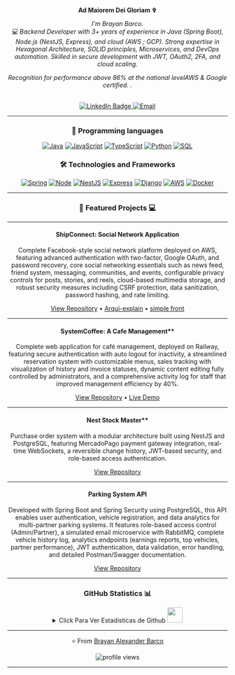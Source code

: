<p align="center" dir="auto">
   <strong>Ad Maiorem Dei Gloriam ✞</strong>
</p>

<div align="center" dir="auto">
   
<p align="center" dir="auto">
    <i> I'm Brayan Barco.<br>
💻 Backend Developer with 3+ years of experience in Java (Spring Boot), Node.js (NestJS, Express), and cloud (AWS ; GCP). Strong expertise in Hexagonal Architecture, SOLID principles, Microservices, and DevOps automation. Skilled in secure development with JWT, OAuth2, 2FA, and cloud scaling. 

Recognition for performance above 86% at the national levelAWS &amp; Google certified. .<br>
    </i><br>
    

<a href="https://www.linkedin.com/in/brayanbarco/" target="_blank"><img src="https://img.shields.io/badge/Linkedin-2874a6?style=for-the-badge&logo=linkedin&logoColor=white" alt="LinkedIn Badge" data-canonical-src="https://img.shields.io/badge/LinkedIn-blue?style=for-the-badge&amp;logo=linkedin&amp;logoColor=white" style="max-width: 100%;"> 
[<img src="https://img.shields.io/badge/Email-D14836?style=for-the-badge&logo=gmail&logoColor=white" alt="Email"/>](mailto:Alex.barco.maicol@gmail.com?subject=Asunto&body=Mensaje%20desde%20tu%20README)

</p>
</div>

---
<div align="center" dir="auto">

### 🚀 Programming languages

[![Java](https://img.shields.io/badge/java-black?style=for-the-badge&logo=openjdk)](https://github.com/Barcodehub)
[![JavaScript](https://img.shields.io/badge/javascript-black?style=for-the-badge&logo=javascript)](https://github.com/Barcodehub)
[![TypeScript](https://img.shields.io/badge/typescript-black?style=for-the-badge&logo=typescript)](https://github.com/Barcodehub)
[![Python](https://img.shields.io/badge/python-black?style=for-the-badge&logo=python)](https://github.com/Barcodehub)
[![SQL](https://img.shields.io/badge/sql-black?style=for-the-badge&logo=postgresql)](https://github.com/Barcodehub)

### 🛠 Technologies and Frameworks

[![Spring](https://img.shields.io/badge/spring-black?style=for-the-badge&logo=spring)](https://github.com/Barcodehub)
[![Node](https://img.shields.io/badge/node.js-black?style=for-the-badge&logo=node.js)](https://github.com/Barcodehub)
[![NestJS](https://img.shields.io/badge/nestjs-black?style=for-the-badge&logo=nestjs)](https://github.com/Barcodehub)
[![Express](https://img.shields.io/badge/express.js-black?style=for-the-badge&logo=express)](https://github.com/Barcodehub)
[![Django](https://img.shields.io/badge/django-black?style=for-the-badge&logo=django)](https://github.com/Barcodehub)
[![AWS](https://img.shields.io/badge/aws-black?style=for-the-badge&logo=amazon)](https://github.com/Barcodehub)
[![Docker](https://img.shields.io/badge/docker-black?style=for-the-badge&logo=docker)](https://github.com/Barcodehub)



---
<div align="center" dir="auto">
   
### 🚀 Featured Projects 💻
</div>

---

#### ShipConnect: Social Network Application
Complete Facebook-style social network platform deployed on AWS, featuring advanced authentication with two-factor, Google OAuth, and password recovery, core social networking essentials such as news feed, friend system, messaging, communities, and events, configurable privacy controls for posts, stories, and reels, cloud-based multimedia storage, and robust security measures including CSRF protection, data sanitization, password hashing, and rate limiting.

[View Repository](https://github.com/Barcodehub/ShipConnect) • [Arqui-explain](https://www.youtube.com/watch?v=c570DebxssA)  • [simple front](https://www.youtube.com/watch?v=c570DebxssA) 

---

#### SystemCoffee: A Cafe Management**  
Complete web application for café management, deployed on Railway, featuring secure authentication with auto logout for inactivity, a streamlined reservation system with customizable menus, sales tracking with visualization of history and invoice statuses, dynamic content editing fully controlled by administrators, and a comprehensive activity log for staff that improved management efficiency by 40%.

[View Repository](https://github.com/Barcodehub/CoffeeFlask) • [Live Demo](https://www.youtube.com/watch?v=OsYlgKAi5ZA&t=1s) 

---

#### Nest Stock Master**  
Purchase order system with a modular architecture built using NestJS and PostgreSQL, featuring MercadoPago payment gateway integration, real-time WebSockets, a reversible change history, JWT-based security, and role-based access authentication.

[View Repository](https://github.com/Barcodehub/products-crud-nest-prisma)

---

#### Parking System API  
Developed with Spring Boot and Spring Security using PostgreSQL, this API enables user authentication, vehicle registration, and data analytics for multi-partner parking systems. It features role-based access control (Admin/Partner), a simulated email microservice with RabbitMQ, complete vehicle history log, analytics endpoints (earnings reports, top vehicles, partner performance), JWT authentication, data validation, error handling, and detailed Postman/Swagger documentation.  

[View Repository](https://github.com/Barcodehub/parking-system-spring)  

---


<div align="center" dir="auto">
   
### GitHub Statistics 📊

<details>
<summary>Click Para Ver Estadísticas de Github <img src = "https://i.pinimg.com/originals/65/c4/f4/65c4f452571be1261e9c623f7da488ac.gif" width = 35px> </summary>
<p align="center">
  <a href="https://github.com/Barcodehub">
    <img src="https://github-profile-summary-cards.vercel.app/api/cards/profile-details?username=Barcodehub&theme=transparent" />
  </a>
  <a href="https://github.com/Barcodehub">
    <img src="https://github-readme-streak-stats.herokuapp.com/?user=Barcodehub&hide_border=true&card_width=338&theme=transparent" />
  </a>
  <a href="https://github.com/Barcodehub">
    <img src="http://github-profile-summary-cards.vercel.app/api/cards/repos-per-language?username=Barcodehub&theme=transparent" />
  </a>
</div>
</p>
</details>



---
⭐️ From [Brayan Alexander Barco](https://github.com/Barcodehub) 
<p align="center"> <img src="https://komarev.com/ghpvc/?username=Barcodehub&label=Profile%20views&color=0e75b6&style=flat" alt="profile views" />
</p>

---

</div>
